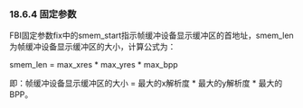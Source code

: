 ### 18.6.4 固定参数

FBI固定参数fix中的smem_start指示帧缓冲设备显示缓冲区的首地址，smem_len为帧缓冲设备显示缓冲区的大小，计算公式为：

smem_len = max_xres * max_yres * max_bpp

即：帧缓冲设备显示缓冲区的大小 = 最大的x解析度 * 最大的y解析度 * 最大的BPP。

